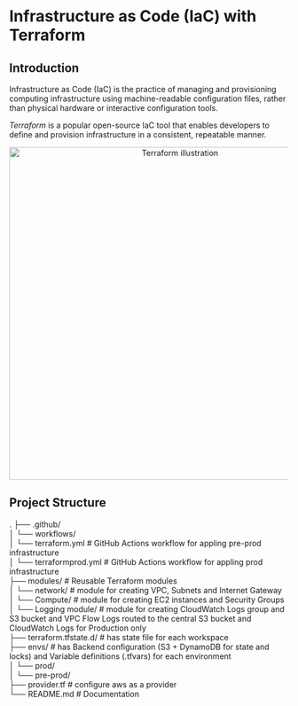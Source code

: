 # Infrastructure as Code (IaC) with Terraform
## Introduction

Infrastructure as Code (IaC) is the practice of managing and provisioning computing infrastructure using machine-readable configuration files, rather than physical hardware or interactive configuration tools.

*Terraform* is a popular open-source IaC tool that enables developers to define and provision infrastructure in a consistent, repeatable manner.

<p align="center">
  <img src="https://web-unified-docs-hashicorp.vercel.app/api/assets/terraform/latest/img/docs/intro-terraform-apis.png" width="600" alt="Terraform illustration">
</p>

## Project Structure
.
├── .github/<br>
│ └── workflows/<br>
│ └── terraform.yml # GitHub Actions workflow for appling pre-prod infrastructure <br>
│ └── terraformprod.yml # GitHub Actions workflow for appling prod infrastructure <br>
├── modules/ # Reusable Terraform modules<br>
│ └── network/ # module for creating VPC, Subnets and Internet Gateway<br>
│ └── Compute/ # module for creating EC2 instances and Security Groups<br>
│ └── Logging module/ # module for creating CloudWatch Logs group and S3 bucket and VPC Flow Logs routed to the central S3 bucket and CloudWatch Logs for Production only<br>
├── terraform.tfstate.d/ # has state file for each workspace<br>
├── envs/ # has Backend configuration (S3 + DynamoDB for state and locks) and Variable definitions (.tfvars) for each environment<br>
│ └── prod/ <br>
│ └── pre-prod/<br>
├── provider.tf # configure aws as a provider<br>
└── README.md # Documentation<br>


